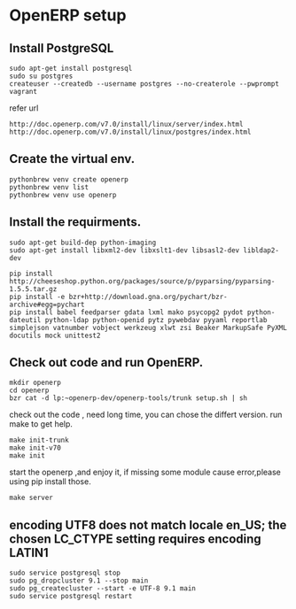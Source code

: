 OpenERP setup
====

Install PostgreSQL
----

    sudo apt-get install postgresql
    sudo su postgres
    createuser --createdb --username postgres --no-createrole --pwprompt vagrant

refer url

    http://doc.openerp.com/v7.0/install/linux/server/index.html
    http://doc.openerp.com/v7.0/install/linux/postgres/index.html


Create the virtual env.
----

    pythonbrew venv create openerp
    pythonbrew venv list
    pythonbrew venv use openerp


Install the requirments.
----

    sudo apt-get build-dep python-imaging
    sudo apt-get install libxml2-dev libxslt1-dev libsasl2-dev libldap2-dev

    pip install http://cheeseshop.python.org/packages/source/p/pyparsing/pyparsing-1.5.5.tar.gz
    pip install -e bzr+http://download.gna.org/pychart/bzr-archive#egg=pychart
    pip install babel feedparser gdata lxml mako psycopg2 pydot python-dateutil python-ldap python-openid pytz pywebdav pyyaml reportlab simplejson vatnumber vobject werkzeug xlwt zsi Beaker MarkupSafe PyXML docutils mock unittest2



Check out code and run OpenERP.
----

    mkdir openerp
    cd openerp
    bzr cat -d lp:~openerp-dev/openerp-tools/trunk setup.sh | sh

check out the code , need long time, you can chose the differt version. run make to get help.

    make init-trunk
    make init-v70
    make init

start the openerp ,and enjoy it, if missing some module cause error,please using pip install those.

    make server


encoding UTF8 does not match locale en_US; the chosen LC_CTYPE setting requires encoding LATIN1
-----
    sudo service postgresql stop
    sudo pg_dropcluster 9.1 --stop main
    sudo pg_createcluster --start -e UTF-8 9.1 main
    sudo service postgresql restart

